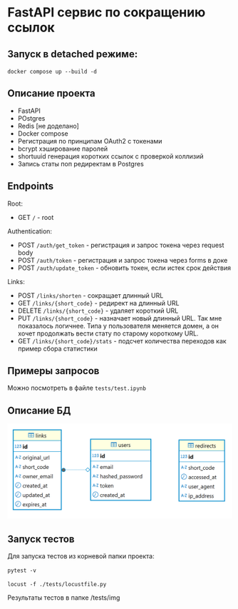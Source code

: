 # FastAPI сервис по сокращению ссылок

## Запуск в detached режиме: 

`docker compose up --build -d`

## Описание проекта

* FastAPI
* POstgres
* Redis [не доделано]
* Docker compose
* Регистрация по принципам OAuth2 с токенами
* bcrypt хэширование паролей
* shortuuid генерация коротких ссылок с проверкой коллизий
* Запись статы поп редиректам в Postgres

## Endpoints

Root:
* GET `/` - root

Authentication:
* POST `/auth/get_token` - регистрация и запрос токена через request body
* POST `/auth/token` - регистрация и запрос токена через forms в доке
* POST `/auth/update_token` - обновить токен, если истек срок действия

Links:
* POST `/links/shorten` - сокращает длинный URL
* GET `/links/{short_code}` - редирект на длинный URL
* DELETE `/links/{short_code}` - удаляет короткий URL
* PUT `/links/{short_code}` - назначает новый длинный URL. Так мне показалось логичнее. Типа у пользователя меняется домен, а он хочет продолжать вести стату по старому короткому URL.
* GET `/links/{short_code}/stats` - подсчет количества переходов как пример сбора статистики

## Примеры запросов

Можно посмотреть в файле `tests/test.ipynb`

## Описание БД

![alt text](img/DB.png)

## Запуск тестов

Для запуска тестов из корневой папки проекта:

`pytest -v`

`locust -f ./tests/locustfile.py`

Результаты тестов в папке /tests/img